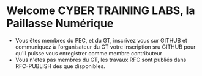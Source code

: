 # Welcome CYBER TRAINING LABS, la Paillasse  Numérique
* Vous êtes membres du PEC, et du GT,  inscrivez vous sur GITHUB et communiquez à l'organisateur du GT votre inscription sru GITHUB pour qu'il puisse vous enregistrer comme membre contributeur
* Vous n'êtes pas membres du GT, les travaux RFC sont publiés dans RFC-PUBLISH des que disponibles.

